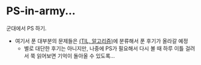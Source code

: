 # PS-in-army...
군대에서 PS 하기.

- 여기서 푼 대부분의 문제들은 [(TIL, 알고리즘)](https://github.com/woog2roid/What-I-have-Learned/tree/main/Algorithm)에 분류해서 푼 후기가 올라갈 예정
	- 별로 대단한 후기는 아니지만, 나중에 PS가 필요해서 다시 볼 때 하루 이틀 걸려서 쭉 읽어보면 기억이 돌아올 수 있도록...